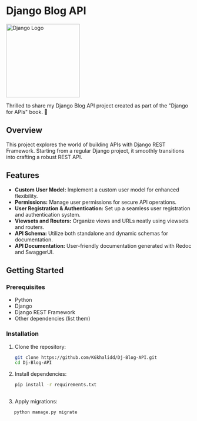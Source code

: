 # Django Blog API

<img src="https://www.djangoproject.com/m/img/logos/django-logo-positive.png" alt="Django Logo" width="200"/>


Thrilled to share my Django Blog API project created as part of the "Django for APIs" book. 🎉

## Overview

This project explores the world of building APIs with Django REST Framework. Starting from a regular Django project, it smoothly transitions into crafting a robust REST API.

## Features

- **Custom User Model:** Implement a custom user model for enhanced flexibility.
- **Permissions:** Manage user permissions for secure API operations.
- **User Registration & Authentication:** Set up a seamless user registration and authentication system.
- **Viewsets and Routers:** Organize views and URLs neatly using viewsets and routers.
- **API Schema:** Utilize both standalone and dynamic schemas for documentation.
- **API Documentation:** User-friendly documentation generated with Redoc and SwaggerUI.

## Getting Started

### Prerequisites

- Python
- Django
- Django REST Framework
- Other dependencies (list them)

### Installation

1. Clone the repository:
   ```bash
   git clone https://github.com/KGkhalidd/Dj-Blog-API.git
   cd Dj-Blog-API
2. Install dependencies:
   ```bash
   pip install -r requirements.txt
  
4. Apply migrations:
  ```bash
     python manage.py migrate

